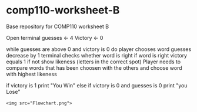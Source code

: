 # comp110-worksheet-B
Base repository for COMP110 worksheet B

Open terminal
guesses <- 4
Victory <- 0


while guesses are above 0 and victory is 0 do
	player chooses word
	guesses decrease by 1
	terminal checks whether word is right
	if word is right
		victory equals 1
	if not 
        show likeness (letters in the correct spot)
	Player needs to compare words that has been choosen with the others and choose word with highest likeness 

if victory is 1
	print "You Win"
else if victory is 0 and guesses is 0
	print "you Lose"
	
	
	<img src="Flowchart.png">
